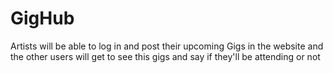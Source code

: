 # GigHub
Artists will be able to log in and post their upcoming Gigs in the website and the other users will get to see this gigs and say if they'll be attending or not 
